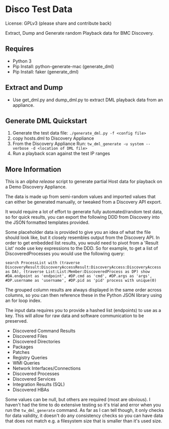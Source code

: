 # Disco Test Data

License: GPLv3 (please share and contribute back)

Extract, Dump and Generate random Playback data for BMC Discovery.

Requires
--------
* Python 3
* Pip Install: python-generate-mac (generate_dml)
* Pip Install: faker (generate_dml)

Extract and Dump
----------------
* Use get_dml.py and dump_dml.py to extract DML playback data from an appliance.

Generate DML Quickstart
-----------------------
1. Generate the test data file:
    `./generate_dml.py -f <config file>`
2. copy hosts.dml to Discovery Appliance
3. From the Discovery Appliance Run:
    `tw_dml_generate -u system --verbose -d <location of DML file>`
4. Run a playback scan against the test IP ranges

More Information
----------------
This is an *alpha release* script to generate partial Host data for playback on a
Demo Discovery Appliance.

The data is made up from semi-random values and imported values that can either
be generated manually, or tweaked from a Discovery API export.

It would require a lot of effort to generate fully automated/random test data,
so for quick results, you can export the following DDD from Discovery into the
JSON formatted templates provided.

Some placeholder data is provided to give you an idea of what the file should look like, but it closely resembles output from the Discovery API. In order to get embedded list results, you would need to pivot from a 'Result List' node use key expressions to the DDD. So for example, to get a list of DiscoveredProcesses you would use the following query:

	search ProcessList with (traverse DiscoveryResult:DiscoveryAccessResult:DiscoveryAccess:DiscoveryAccess as DA), (traverse List:List:Member:DiscoveredProcess as DP) show #DA.endpoint as 'endpoint', #DP.cmd as 'cmd', #DP.args as 'args', #DP.username as 'username', #DP.pid as 'pid' process with unique(0)

The grouped column results are always displayed in the same order across columns, so you can then reference these in the Python JSON library using an for loop index.

The input data requires you to provide a hashed list (endpoints) to use as a
key. This will allow for raw data and software communication to be preserved.

* Discovered Command Results
* Discovered Files
* Discovered Directories
* Packages
* Patches
* Registry Queries
* WMI Queries
* Network Interfaces/Connections
* Discovered Processes
* Discovered Services
* Integration Results (SQL)
* Discovered HBAs

Some values can be null, but others are required (most are obvious). I haven't
had the time to do extensive testing so it's trial and error when you run the
`tw_dml_generate` command. As far as I can tell though, it only checks for data
validity, it doesn't do any consistency checks so you can have data that does
not match e.g. a filesystem size that is smaller than it's used size.
